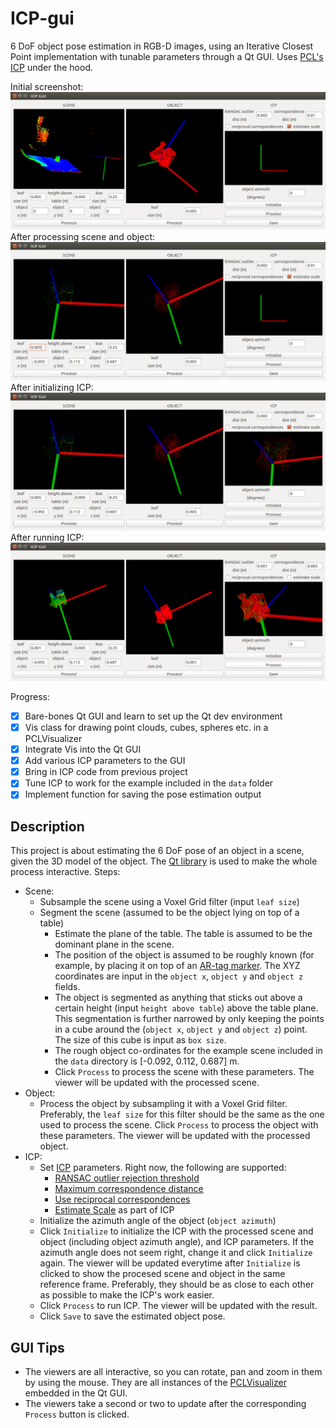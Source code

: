 # ICP-gui
6 DoF object pose estimation in RGB-D images, using an Iterative Closest Point implementation with tunable parameters through a Qt GUI.
Uses [PCL's ICP](http://docs.pointclouds.org/trunk/classpcl_1_1_iterative_closest_point.html) under the hood.

Initial screenshot:
![Screenshot](init_screenshot.png?)
After processing scene and object:
![Screenshot](scene_object_process_screenshot.png?)
After initializing ICP:
![Screenshot](icp_init_screenshot.png?)
After running ICP:
![Screenshot](final_screenshot.png?)

Progress:
- [x] Bare-bones Qt GUI and learn to set up the Qt dev environment
- [x] Vis class for drawing point clouds, cubes, spheres etc. in a PCLVisualizer
- [x] Integrate Vis into the Qt GUI
- [x] Add various ICP parameters to the GUI
- [x] Bring in ICP code from previous project
- [x] Tune ICP to work for the example included in the `data` folder
- [x] Implement function for saving the pose estimation output

## Description
This project is about estimating the 6 DoF pose of an object in a scene, given the 3D model of the object. The [Qt library](https://www.qt.io/) is used to make the whole process interactive. Steps:
- Scene:
  - Subsample the scene using a Voxel Grid filter (input `leaf size`)
  - Segment the scene (assumed to be the object lying on top of a table)
    - Estimate the plane of the table. The table is assumed to be the dominant plane in the scene.
    - The position of the object is assumed to be roughly known (for example, by placing it on top of an [AR-tag marker](http://wiki.ros.org/ar_track_alvar). The XYZ coordinates are input in the `object x`, `object y` and `object z` fields.
    - The object is segmented as anything that sticks out above a certain height (input `height above table`) above the table plane. This segmentation is further narrowed by only keeping the points in a cube around the (`object x`, `object y` and `object z`) point. The size of this cube is input as `box size`.
    - The rough object co-ordinates for the example scene included in the `data` directory is  [-0.092, 0.112, 0.687] m.
    - Click `Process` to process the scene with these parameters. The viewer will be updated with the processed scene.
- Object:  
  - Process the object by subsampling it with a Voxel Grid filter. Preferably, the `leaf size` for this filter should be the same as the one used to process the scene. Click `Process` to process the object with these parameters. The viewer will be updated with the processed object.
- ICP:
  - Set [ICP](http://docs.pointclouds.org/trunk/classpcl_1_1_iterative_closest_point.html) parameters. Right now, the following are supported:
    - [RANSAC outlier rejection threshold](http://docs.pointclouds.org/trunk/classpcl_1_1_registration.html#a64db6d25e2707a174dbad28f2484bffe)
    - [Maximum correspondence distance](http://docs.pointclouds.org/trunk/classpcl_1_1_registration.html#a65596dcc3cb5d2647857226fb3d999a5)
    - [Use reciprocal correspondences](http://docs.pointclouds.org/trunk/classpcl_1_1_iterative_closest_point.html#a22c5480a073da9c53fcb0d387e1c997b)
    - [Estimate Scale](http://docs.pointclouds.org/trunk/classpcl_1_1_registration.html#ad16bd1099eb60c9ac26fdc6c56058029) as part of ICP
  - Initialize the azimuth angle of the object (`object azimuth`)
  - Click `Initialize` to initialize the ICP with the processed scene and object (including object azimuth angle), and ICP parameters. If the azimuth angle does not seem right, change it and click `Initialize` again. The viewer will be updated everytime after `Initialize` is clicked to show the procesed scene and object in the same reference frame. Preferably, they should be as close to each other as possible to make the ICP's work easier.
  - Click `Process` to run ICP. The viewer will be updated with the result.
  - Click `Save` to save the estimated object pose.

## GUI Tips
- The viewers are all interactive, so you can rotate, pan and zoom in them by using the mouse. They are all instances of the [PCLVisualizer](http://docs.pointclouds.org/1.8.1/classpcl_1_1visualization_1_1_p_c_l_visualizer.html) embedded in the Qt GUI.
- The viewers take a second or two to update after the corresponding `Process` button is clicked.
